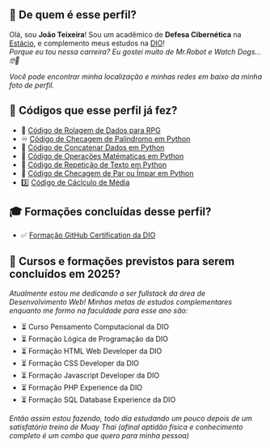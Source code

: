## 💭 De quem é esse perfil?

Olá, sou **João Teixeira**! Sou um acadêmico de **Defesa Cibernética** na [Estácio](estácio.br), e complemento meus estudos na [DIO](https://www.dio.me/)!  
_Porque eu tou nessa carreira? Eu gostei muito de Mr.Robot e Watch Dogs... 🤓🤫_

*Você pode encontrar minha localização e minhas redes em baixo da minha foto de perfil.*

## 📜 Códigos que esse perfil já fez?

- 🎲 [Código de Rolagem de Dados para RPG](https://github.com/joaocvteixeira/tormenta-20/blob/main/dados.py)
- ♾️ [Código de Checagem de Palindromo em Python](https://github.com/joaocvteixeira/copilotando-python/blob/main/codigos_python_copilotados/check_palindromo.py)
- 🤝 [Código de Concatenar Dados em Python](https://github.com/joaocvteixeira/copilotando-python/blob/main/codigos_python_copilotados/concat_dados.py)
- 🧮 [Código de Operações Matématicas em Python](https://github.com/joaocvteixeira/copilotando-python/blob/main/codigos_python_copilotados/ope_mat.py)
- 🔄 [Código de Repetição de Texto em Python](https://github.com/joaocvteixeira/copilotando-python/blob/main/codigos_python_copilotados/repet_txt.py)
- 🔢 [Código de Checagem de Par ou Ímpar em Python](https://github.com/joaocvteixeira/copilotando-python/blob/main/codigos_python_copilotados/par_impar.py)
- 3️⃣ [Código de Cáclculo de Média](https://github.com/joaocvteixeira/copilotando-python/blob/main/codigos_python_copilotados/media_tres.py)

## 🎓 Formações concluídas desse perfil?

- ✅ [Formação GitHub Certification da DIO](https://hermes.dio.me/certificates/BKONMZIO.pdf)

## 📅 Cursos e formações previstos para serem concluídos em 2025?

_Atualmente estou me dedicando a ser fullstack da área de Desenvolvimento Web! Minhas metas de estudos complementares enquanto me formo na faculdade para esse ano são:_

- ⏳ Curso Pensamento Computacional da DIO
- ⏳ Formação Lógica de Programação da DIO
- ⏳ Formação HTML Web Developer da DIO
- ⏳ Formação CSS Developer da DIO
- ⏳ Formação Javascript Developer da DIO
- ⏳ Formação PHP Experience da DIO
- ⏳ Formação SQL Database Experience da DIO

_Então assim estou fazendo, todo dia estudando um pouco depois de um satisfatório treino de Muay Thai (afinal aptidão física e conhecimento completo é um combo que quero para minha pessoa)_

